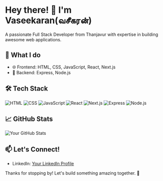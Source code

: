 # Hey there! 👋 I'm Vaseekaran(வசீகரன்)

A passionate Full Stack Developer from Thanjavur with expertise in building awesome web applications.

## 💼 What I do

- 🌐 Frontend: HTML, CSS, JavaScript, React, Next.js
- 🚀 Backend: Express, Node.js

## 🛠️ Tech Stack

![HTML](https://img.shields.io/badge/-HTML-333333?style=flat&logo=html5)
![CSS](https://img.shields.io/badge/-CSS-333333?style=flat&logo=css3)
![JavaScript](https://img.shields.io/badge/-JavaScript-333333?style=flat&logo=javascript)
![React](https://img.shields.io/badge/-React-333333?style=flat&logo=react)
![Next.js](https://img.shields.io/badge/-Next.js-333333?style=flat&logo=next.js)
![Express](https://img.shields.io/badge/-Express-333333?style=flat&logo=express)
![Node.js](https://img.shields.io/badge/-Node.js-333333?style=flat&logo=node.js)

## 📈 GitHub Stats

![Your GitHub Stats](https://github-readme-stats.vercel.app/api?username=Vaseekaran-S&show_icons=true&hide=contribs,prs)

## 📫 Let's Connect!

- LinkedIn: [Your LinkedIn Profile](https://github.com/Vaseekaran-S)

Thanks for stopping by! Let's build something amazing together. 🚀
